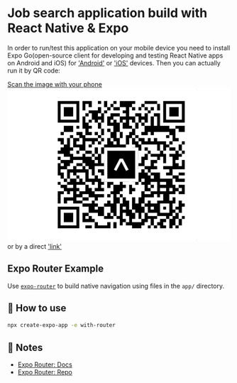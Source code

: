 # Job search application build with React Native & Expo

In order to run/test this application on your mobile device you need to install Expo Go(open-source client for developing and testing React Native apps on Android and iOS) for ['Android'](https://play.google.com/store/apps/details?id=host.exp.exponent) or ['iOS'](https://apps.apple.com/app/expo-go/id982107779) devices. Then you can actually run it by QR code:

[Scan the image with your phone](https://qr.expo.dev/expo-go?owner=d_s&slug=rn-initial&releaseChannel=default&host=exp.host)
![Alt text](assets/job-search-app.png)
or by a direct ['link'](exp://exp.host/@d_s/rn-initial?release-channel=default)

## Expo Router Example

Use [`expo-router`](https://expo.github.io/router) to build native navigation using files in the `app/` directory.

## 🚀 How to use

```sh
npx create-expo-app -e with-router
```

## 📝 Notes

- [Expo Router: Docs](https://expo.github.io/router)
- [Expo Router: Repo](https://github.com/expo/router)
